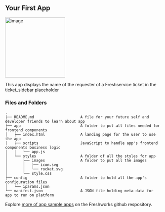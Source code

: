 ## Your First App
<img width="194" alt="image" src="https://user-images.githubusercontent.com/36890395/172899514-1d4811bb-7bff-4dba-b14a-ce77407a9c27.png">

This app displays the name of the requester of a Freshservice ticket in the ticket_sidebar placeholder

### Files and Folders
    .
    ├── README.md                     A file for your future self and developer friends to learn about app
    ├── app                           A folder to put all files needed for frontend components
    │   ├── index.html                A landing page for the user to use the app
    │   ├── scripts                   JavaScript to handle app's frontend components business logic
    │   │   └── app.js
    │   └── styles                    A folder of all the styles for app
    │       ├── images                A folder to put all the images
    │       │   ├── icon.svg
    │       │   └── rocket.svg
    │       └── style.css
    ├── config                        A folder to hold all the app's configuration files
    │   └── iparams.json
    └── manifest.json                 A JSON file holding meta data for app to run on platform

Explore [more of app sample apps](https://community.developers.freshworks.com/t/freshworks-sample-apps/3604) on the Freshworks github respository.
